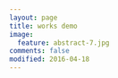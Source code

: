 ```yaml
---
layout: page
title: works demo
image:
  feature: abstract-7.jpg
comments: false
modified: 2016-04-18
---
```


<figure class="third">
    <a href="http://fir.im/5xv5" target="_blank"><img src="/images/device-2016-04-18-095836.png" alt=""></a>
    <a href="http://fir.im/8juq" target="_blank"><img src="/images/device-2016-04-18-095155.png" alt=""></a>
    <a href="http://fir.im/n2ug" target="_blank"><img src="/images/device-2016-04-18-100512.png" alt=""></a>
</figure>

<figure class="third">
    <a href="http://fir.im/fdhk" target="_blank"><img src="/images/device-2016-04-18-101017.png" alt=""></a>
    <a href="http://fir.im/geuu" target="_blank"><img src="/images/device-2016-04-18-101348.png" alt=""></a>
    <a href="http://fir.im/jak7" target="_blank"><img src="/images/device-2016-04-18-101545.png" alt=""></a>
</figure>

<figure class="third">
    <a href="http://fir.im/z3cv" target="_blank"><img src="/images/device-2016-04-18-102232.png" alt=""></a>
</figure>
